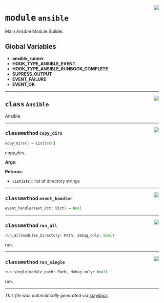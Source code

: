 <!-- markdownlint-disable -->

<a href="../src/pyquanda/ansible/__init__.py#L0"><img align="right" style="float:right;" src="https://img.shields.io/badge/-source-cccccc?style=flat-square"></a>

# <kbd>module</kbd> `ansible`
Main Ansible Module Builder. 

**Global Variables**
---------------
- **ansible_runner**
- **HOOK_TYPE_ANSIBLE_EVENT**
- **HOOK_TYPE_ANSIBLE_RUNBOOK_COMPLETE**
- **SUPRESS_OUTPUT**
- **EVENT_FAILURE**
- **EVENT_OK**


---

<a href="../src/pyquanda/ansible/__init__.py#L41"><img align="right" style="float:right;" src="https://img.shields.io/badge/-source-cccccc?style=flat-square"></a>

## <kbd>class</kbd> `Ansible`
Ansible. 




---

<a href="../src/pyquanda/ansible/__init__.py#L93"><img align="right" style="float:right;" src="https://img.shields.io/badge/-source-cccccc?style=flat-square"></a>

### <kbd>classmethod</kbd> `copy_dirs`

```python
copy_dirs() → List[str]
```

copy_dirs. 



**Args:**
 



**Returns:**
 
 - <b>`List[str]`</b>:  list of directory strings 

---

<a href="../src/pyquanda/ansible/__init__.py#L54"><img align="right" style="float:right;" src="https://img.shields.io/badge/-source-cccccc?style=flat-square"></a>

### <kbd>classmethod</kbd> `event_handler`

```python
event_handler(evt_dct: Dict) → bool
```





---

<a href="../src/pyquanda/ansible/__init__.py#L283"><img align="right" style="float:right;" src="https://img.shields.io/badge/-source-cccccc?style=flat-square"></a>

### <kbd>classmethod</kbd> `run_all`

```python
run_all(modules_directory: Path, debug_only: bool)
```

run. 

---

<a href="../src/pyquanda/ansible/__init__.py#L142"><img align="right" style="float:right;" src="https://img.shields.io/badge/-source-cccccc?style=flat-square"></a>

### <kbd>classmethod</kbd> `run_single`

```python
run_single(module_path: Path, debug_only: bool)
```

run. 




---

_This file was automatically generated via [lazydocs](https://github.com/ml-tooling/lazydocs)._
